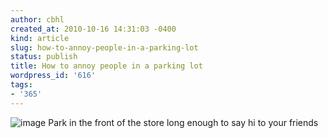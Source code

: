```yaml
---
author: cbhl
created_at: 2010-10-16 14:31:03 -0400
kind: article
slug: how-to-annoy-people-in-a-parking-lot
status: publish
title: How to annoy people in a parking lot
wordpress_id: '616'
tags:
- '365'
---
```


![image](http://images.azuresky.ca/blog/wp-content/uploads/2010/10/wpid-IMG_20101016_133029.jpg)
Park in the front of the store long enough to say hi to your friends
